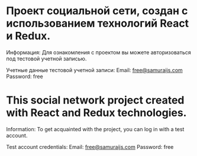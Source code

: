# Проект социальной сети, создан с использованием технологий React и Redux.
Информация: 
Для ознакомления с проектом вы можете авторизоваться под тестовой учетной записью.

Учетные данные тестовой учетной записи:
Email: free@samuraijs.com
Password: free

# This social network project created with React and Redux technologies.
Information: 
To get acquainted with the project, you can log in with a test account.

Test account credentials:
Email: free@samuraijs.com
Password: free